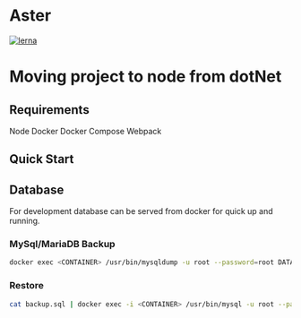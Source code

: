 # Aster 

[![lerna](https://img.shields.io/badge/maintained%20with-lerna-cc00ff.svg)](https://lernajs.io/)

# Moving project to node from dotNet

## Requirements
Node
Docker
Docker Compose 
Webpack

## Quick Start


## Database
For development database can be served from docker for quick up and running. 

### MySql/MariaDB Backup

```sh
docker exec <CONTAINER> /usr/bin/mysqldump -u root --password=root DATABASE > backup.sql
```


### Restore
```sh
cat backup.sql | docker exec -i <CONTAINER> /usr/bin/mysql -u root --password=root DATABASE
```

